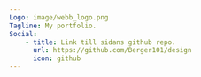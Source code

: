```yaml
---
Logo: image/webb_logo.png
Tagline: My portfolio.
Social:
    - title: Link till sidans github repo.
      url: https://github.com/Berger101/design
      icon: github
---
```

